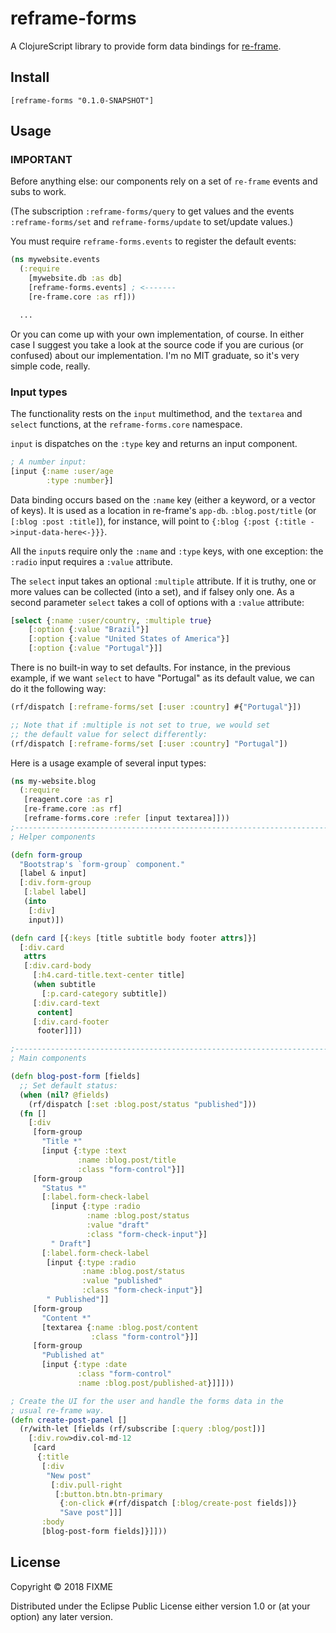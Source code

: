 # reframe-forms

A ClojureScript library to provide form data bindings for [re-frame](https://github.com/Day8/re-frame).

## Install

`[reframe-forms "0.1.0-SNAPSHOT"]`

## Usage

### IMPORTANT

Before anything else: our components rely on a set of `re-frame` events and subs to work.

(The subscription `:reframe-forms/query` to get values and the events `:reframe-forms/set` and `reframe-forms/update` to set/update values.)

You must require `reframe-forms.events` to register the default events:

```clojure
(ns mywebsite.events
  (:require
    [mywebsite.db :as db]
    [reframe-forms.events] ; <-------
    [re-frame.core :as rf]))

  ...
```

Or you can come up with your own implementation, of course. In either case I suggest you take a look at the source code if you are curious (or confused) about our implementation. I'm no MIT graduate, so it's very simple code, really.

### Input types

The functionality rests on the `input` multimethod, and the `textarea` and `select` functions, at the `reframe-forms.core` namespace.

`input` is dispatches on the `:type` key and returns an input component.

```clojure
; A number input:
[input {:name :user/age
        :type :number}]
```

Data binding occurs based on the `:name` key (either a keyword, or a vector of keys). It is used as a location in re-frame's `app-db`. `:blog.post/title` (or `[:blog :post :title]`), for instance, will  point to `{:blog {:post {:title ->input-data-here<-}}}`.

All the `input`s require only the `:name` and `:type` keys, with one exception: the `:radio` input requires a `:value` attribute.

The `select` input takes an optional `:multiple` attribute. If it is truthy, one or more values can be collected (into a set), and if falsey only one. As a second parameter `select` takes a coll of options with a `:value` attribute:

```clojure
[select {:name :user/country, :multiple true}
    [:option {:value "Brazil"}]
    [:option {:value "United States of America"}]
    [:option {:value "Portugal"}]]
```

There is no built-in way to set defaults. For instance, in the previous example, if we want `select` to have "Portugal" as its default value, we can do it the following way:

```clojure
(rf/dispatch [:reframe-forms/set [:user :country] #{"Portugal"}])

;; Note that if :multiple is not set to true, we would set 
;; the default value for select differently:
(rf/dispatch [:reframe-forms/set [:user :country] "Portugal"])
```

Here is a usage example of several input types:

```clojure
(ns my-website.blog
  (:require
   [reagent.core :as r]
   [re-frame.core :as rf]
   [reframe-forms.core :refer [input textarea]]))
;-----------------------------------------------------------------------------
; Helper components

(defn form-group 
  "Bootstrap's `form-group` component."
  [label & input]
  [:div.form-group
   [:label label]
   (into
    [:div]
    input)])

(defn card [{:keys [title subtitle body footer attrs]}]
  [:div.card
   attrs
   [:div.card-body
     [:h4.card-title.text-center title]
     (when subtitle
       [:p.card-category subtitle])
     [:div.card-text
      content]
     [:div.card-footer
      footer]]])

;-----------------------------------------------------------------------------
; Main components

(defn blog-post-form [fields]
  ;; Set default status:
  (when (nil? @fields)
    (rf/dispatch [:set :blog.post/status "published"]))
  (fn []
    [:div 
     [form-group
       "Title *"
       [input {:type :text
               :name :blog.post/title
               :class "form-control"}]]
     [form-group
       "Status *"
       [:label.form-check-label
         [input {:type :radio
                 :name :blog.post/status
                 :value "draft"
                 :class "form-check-input"}]
         " Draft"]
       [:label.form-check-label
        [input {:type :radio
                :name :blog.post/status
                :value "published"
                :class "form-check-input"}]
        " Published"]]
     [form-group
       "Content *"
       [textarea {:name :blog.post/content
                  :class "form-control"}]]
     [form-group
       "Published at"
       [input {:type :date
               :class "form-control"
               :name :blog.post/published-at}]]]))

; Create the UI for the user and handle the forms data in the
; usual re-frame way.
(defn create-post-panel []
  (r/with-let [fields (rf/subscribe [:query :blog/post])]
    [:div.row>div.col-md-12
     [card
      {:title
       [:div
        "New post"
         [:div.pull-right
          [:button.btn.btn-primary
           {:on-click #(rf/dispatch [:blog/create-post fields])}
           "Save post"]]]
       :body
       [blog-post-form fields]}]]))
```

## License

Copyright © 2018 FIXME

Distributed under the Eclipse Public License either version 1.0 or (at
your option) any later version.
